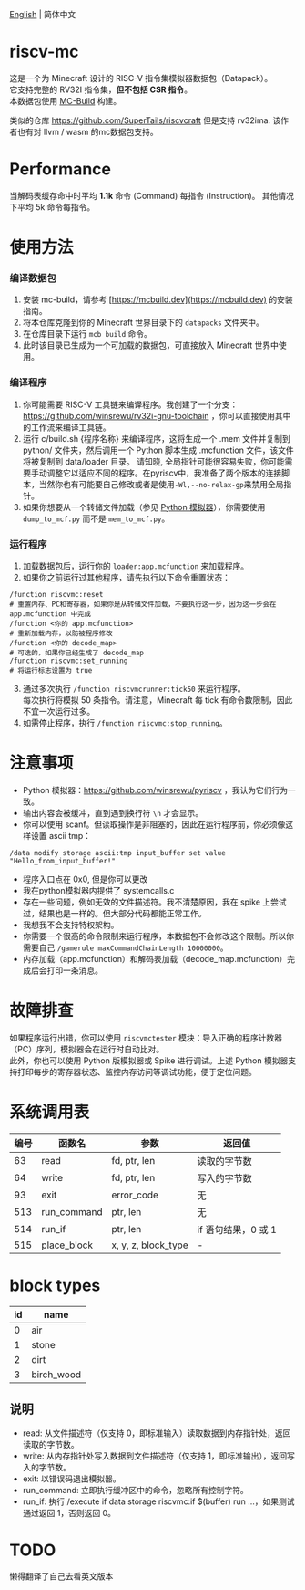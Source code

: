 [English](README.md) | 简体中文 

# riscv-mc
这是一个为 Minecraft 设计的 RISC-V 指令集模拟器数据包（Datapack）。  
它支持完整的 RV32I 指令集，**但不包括 CSR 指令**。  
本数据包使用 [MC-Build](https://mcbuild.dev) 构建。  

类似的仓库 https://github.com/SuperTails/riscvcraft 但是支持 rv32ima. 该作者也有对 llvm / wasm 的mc数据包支持。

# Performance
当解码表缓存命中时平均 **1.1k** 命令 (Command) 每指令 (Instruction)。
其他情况下平均 5k 命令每指令。

# 使用方法
### 编译数据包
1. 安装 mc-build，请参考 [https://mcbuild.dev](https://mcbuild.dev) 的安装指南。
2. 将本仓库克隆到你的 Minecraft 世界目录下的 `datapacks` 文件夹中。
3. 在仓库目录下运行 `mcb build` 命令。
4. 此时该目录已生成为一个可加载的数据包，可直接放入 Minecraft 世界中使用。

### 编译程序
1. 你可能需要 RISC-V 工具链来编译程序。我创建了一个分支：https://github.com/winsrewu/rv32i-gnu-toolchain ，你可以直接使用其中的工作流来编译工具链。
2. 运行 c/build.sh {程序名称} 来编译程序，这将生成一个 .mem 文件并复制到 python/ 文件夹，然后调用一个 Python 脚本生成 .mcfunction 文件，该文件将被复制到 data/loader 目录。
请知晓, 全局指针可能很容易失败，你可能需要手动调整它以适应不同的程序。在pyriscv中，我准备了两个版本的连接脚本，当然你也有可能要自己修改或者是使用``-Wl,--no-relax-gp``来禁用全局指针。
3. 如果你想要从一个转储文件加载（参见 [Python 模拟器](https://github.com/winsrewu/pyriscv)），你需要使用 `dump_to_mcf.py` 而不是 `mem_to_mcf.py`。

### 运行程序
1. 加载数据包后，运行你的 `loader:app.mcfunction` 来加载程序。
2. 如果你之前运行过其他程序，请先执行以下命令重置状态：
```
/function riscvmc:reset
# 重置内存、PC和寄存器，如果你是从转储文件加载，不要执行这一步，因为这一步会在 app.mcfunction 中完成
/function <你的 app.mcfunction>
# 重新加载内存，以防被程序修改
/function <你的 decode_map>
# 可选的，如果你已经生成了 decode_map
/function riscvmc:set_running
# 将运行标志设置为 true
```
3. 通过多次执行 `/function riscvmcrunner:tick50` 来运行程序。  
每次执行将模拟 50 条指令。请注意，Minecraft 每 tick 有命令数限制，因此不宜一次运行过多。
4. 如需停止程序，执行 `/function riscvmc:stop_running`。

# 注意事项
- Python 模拟器：https://github.com/winsrewu/pyriscv ，我认为它们行为一致。
- 输出内容会被缓冲，直到遇到换行符 `\n` 才会显示。
- 你可以使用 scanf。但读取操作是非阻塞的，因此在运行程序前，你必须像这样设置 ascii tmp：
```
/data modify storage ascii:tmp input_buffer set value "Hello_from_input_buffer!"
```
- 程序入口点在 0x0, 但是你可以更改
- 我在python模拟器内提供了 systemcalls.c
- 存在一些问题，例如无效的文件描述符。我不清楚原因，我在 spike 上尝试过，结果也是一样的。但大部分代码都能正常工作。
- 我想我不会支持特权架构。
- 你需要一个很高的命令限制来运行程序，本数据包不会修改这个限制。所以你需要自己 ```/gamerule maxCommandChainLength 10000000```。
- 内存加载（app.mcfunction）和解码表加载（decode_map.mcfunction）完成后会打印一条消息。

# 故障排查
如果程序运行出错，你可以使用 `riscvmctester` 模块：导入正确的程序计数器（PC）序列，模拟器会在运行时自动比对。  
此外，你也可以使用 Python 版模拟器或 Spike 进行调试。上述 Python 模拟器支持打印每步的寄存器状态、监控内存访问等调试功能，便于定位问题。

# 系统调用表
| 编号 | 函数名       | 参数          | 返回值         |
|------|--------------|---------------|----------------|
| 63   | read         | fd, ptr, len  | 读取的字节数   |
| 64   | write        | fd, ptr, len  | 写入的字节数   |
| 93   | exit         | error_code    | 无             |
| 513  | run_command  | ptr, len      | 无             |
| 514  | run_if       | ptr, len      | if 语句结果，0 或 1 |
| 515    | place_block | x, y, z, block_type | - |

# block types
| id | name |
|----|------|
| 0  | air  |
| 1  | stone |
| 2  | dirt |
| 3  | birch_wood |

## 说明
- read: 从文件描述符（仅支持 0，即标准输入）读取数据到内存指针处，返回读取的字节数。
- write: 从内存指针处写入数据到文件描述符（仅支持 1，即标准输出），返回写入的字节数。
- exit: 以错误码退出模拟器。
- run_command: 立即执行缓冲区中的命令，忽略所有控制字符。
- run_if: 执行 /execute if data storage riscvmc:if $(buffer) run ...，如果测试通过返回 1，否则返回 0。

# TODO
懒得翻译了自己去看英文版本